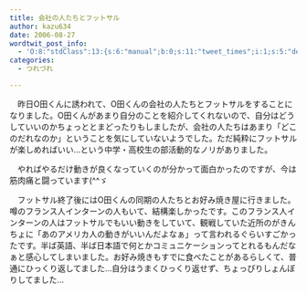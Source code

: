 ```yaml
---
title: 会社の人たちとフットサル
author: kazu634
date: 2006-08-27
wordtwit_post_info:
  - 'O:8:"stdClass":13:{s:6:"manual";b:0;s:11:"tweet_times";i:1;s:5:"delay";i:0;s:7:"enabled";i:1;s:10:"separation";s:2:"60";s:7:"version";s:3:"3.7";s:14:"tweet_template";b:0;s:6:"status";i:2;s:6:"result";a:0:{}s:13:"tweet_counter";i:2;s:13:"tweet_log_ids";a:1:{i:0;i:2523;}s:9:"hash_tags";a:0:{}s:8:"accounts";a:1:{i:0;s:7:"kazu634";}}'
categories:
  - つれづれ

---
```

<div class="section">
<p>
    　昨日O田くんに誘われて、O田くんの会社の人たちとフットサルをすることになりました。O田くんがあまり自分のことを紹介してくれないので、自分はどうしていいのかちょっととまどったりもしましたが、会社の人たちはあまり「どこのだれなのか」ということを気にしていないようでした。ただ純粋にフットサルが楽しめればいい…という中学・高校生の部活動的なノリがありました。
</p></p> 
  
<p>
    　やればやるだけ動きが良くなっていくのが分かって面白かったのですが、今は筋肉痛と闘っています(^^ゞ
</p></p> 
  
<p>
    　フットサル終了後にはO田くんの同期の人たちとお好み焼き屋に行きました。噂のフランス人インターンの人もいて、結構楽しかったです。このフランス人インターンの人はフットサルでもいい動きをしていて、観戦していた近所のがきんちょに「あのアメリカ人の動きがいいんだよなぁ」って言われるぐらいすごかったです。半ば英語、半ば日本語で何とかコミュニケーションってとれるもんだなぁと感心してしまいました。お好み焼きもすでに食べたことがあるらしくて、普通にひっくり返してました…自分はうまくひっくり返せず、ちょっぴりしょんぼりしてました…
</p>
</div>
